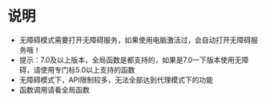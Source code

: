 # 说明
- 无障碍模式需要打开无障碍服务，如果使用电脑激活过，会自动打开无障碍服务哦！
- 提示：7.0及以上版本，全局函数是都支持的，如果是7.0一下版本使用无障碍，请使用专门标5.0以上支持的函数
- 无障碍模式下，API限制较多，无法全部达到代理模式下的功能
- 函数调用请看全局函数
